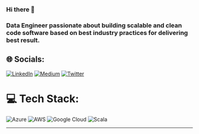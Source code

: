 ### Hi there 👋

### Data Engineer passionate about building scalable and clean code software based on best industry practices for delivering best result.

## 🌐 Socials:
[![LinkedIn](https://img.shields.io/badge/LinkedIn-%230077B5.svg?logo=linkedin&logoColor=white)](https://linkedin.com/in/cristophervivieca) [![Medium](https://img.shields.io/badge/Medium-12100E?logo=medium&logoColor=white)](https://medium.com/@cvivieca) [![Twitter](https://img.shields.io/badge/Twitter-%231DA1F2.svg?logo=Twitter&logoColor=white)](https://twitter.com/cvivieca) 

# 💻 Tech Stack:
![Azure](https://img.shields.io/badge/azure-%230072C6.svg?style=flat&logo=azure-devops&logoColor=white) ![AWS](https://img.shields.io/badge/AWS-%23FF9900.svg?style=flat&logo=amazon-aws&logoColor=white) ![Google Cloud](https://img.shields.io/badge/Google%20Cloud-%234285F4.svg?style=flat&logo=google-cloud&logoColor=white) ![Scala](https://img.shields.io/badge/scala-%23DC322F.svg?style=flat&logo=scala&logoColor=white)

---
